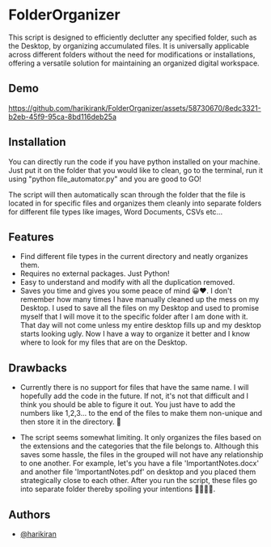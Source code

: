 
# FolderOrganizer

This script is designed to efficiently declutter any specified folder, such as the Desktop, by organizing accumulated files. It is universally applicable across different folders without the need for modifications or installations, offering a versatile solution for maintaining an organized digital workspace.







## Demo
https://github.com/harikirank/FolderOrganizer/assets/58730670/8edc3321-b2eb-45f9-95ca-8bd116deb25a

## Installation

You can directly run the code if you have python installed on your machine. Just put it on the folder that you would like to clean, go to the terminal, run it using "python file_automator.py" and you are good to GO! 

The script will then automatically scan through the folder that the file is located in for specific files and organizes them cleanly into separate folders for different file types like images, Word Documents, CSVs etc...



## Features

- Find different file types in the current directory and neatly organizes them.
- Requires no external packages. Just Python!
- Easy to understand and modify with all the duplication removed.
- Saves you time and gives you some peace of mind 😀❤️. I don't remember how many times I have manually cleaned up the mess on my Desktop. I used to save all the files on my Desktop and used to promise myself that I will move it to the specific folder after I am done with it. That day will not come unless my entire desktop fills up and my desktop starts looking ugly. Now I have a way to organize it better and I know where to look for my files that are on the Desktop.


## Drawbacks

- Currently there is no support for files that have the same name. I will hopefully add the code in the future. If not, it's not that difficult and I think you should be able to figure it out. You just have to add the numbers like 1,2,3... to the end of the files to make them non-unique and then store it in the directory. 🚀

- The script seems somewhat limiting. It only organizes the files based on the extensions and the categories that the file belongs to. Although this saves some hassle, the files in the grouped will not have any relationship to one another. For example, let's you have a file 'ImportantNotes.docx' and another file 'ImportantNotes.pdf' on desktop and you placed them strategically close to each other. After you run the script, these files go into separate folder thereby spoiling your intentions 🤷‍♂️🙇‍♂️.
## Authors

- [@harikiran](https://www.linkedin.com/in/hari-kiran-k/)

